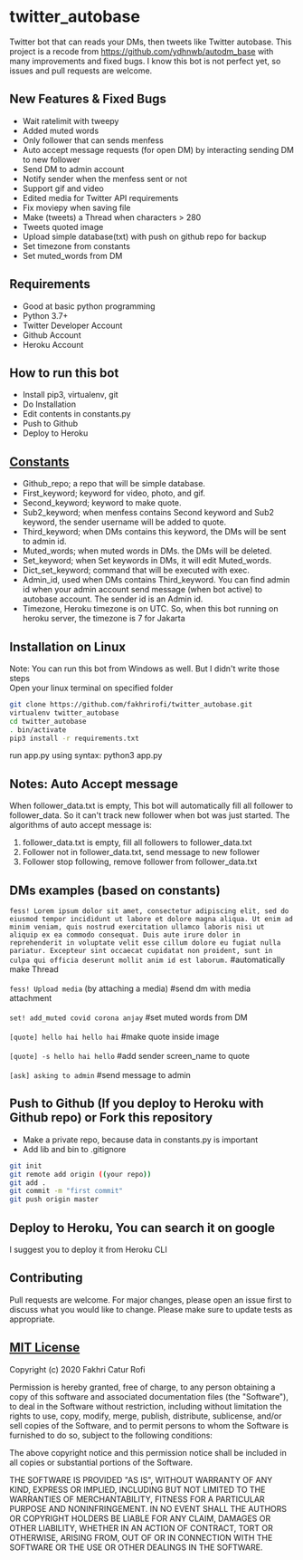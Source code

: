 # twitter_autobase
Twitter bot that can reads your DMs, then tweets like Twitter autobase. This project is a recode from https://github.com/ydhnwb/autodm_base with many improvements and fixed bugs. I know this bot is not perfect yet, so issues and pull requests are welcome.

## New Features & Fixed Bugs
- Wait ratelimit with tweepy
- Added muted words
- Only follower that can sends menfess
- Auto accept message requests (for open DM) by interacting sending DM to new follower
- Send DM to admin account
- Notify sender when the menfess sent or not
- Support gif and video
- Edited media for Twitter API requirements
- Fix moviepy when saving file
- Make (tweets) a Thread when characters > 280
- Tweets quoted image
- Upload simple database(txt) with push on github repo for backup
- Set timezone from constants
- Set muted_words from DM

## Requirements
- Good at basic python programming
- Python 3.7+
- Twitter Developer Account
- Github Account
- Heroku Account

## How to run this bot
- Install pip3, virtualenv, git
- Do Installation
- Edit contents in constants.py
- Push to Github
- Deploy to Heroku

## [Constants](https://github.com/fakhrirofi/twitter_autobase/blob/master/constants.py)
- Github_repo; a repo that will be simple database.
- First_keyword; keyword for video, photo, and gif.
- Second_keyword; keyword to make quote.
- Sub2_keyword; when menfess contains Second keyword and Sub2 keyword, the sender username will be added to quote.
- Third_keyword; when DMs contains this keyword, the DMs will be sent to admin id.
- Muted_words; when muted words in DMs. the DMs will be deleted.
- Set_keyword; when Set keywords in DMs, it will edit Muted_words.
- Dict_set_keyword; command that will be executed with exec.
- Admin_id, used when DMs contains Third_keyword. You can find admin id when your admin account send message (when bot active) to autobase account. The sender id is an Admin id.
- Timezone, Heroku timezone is on UTC. So, when this bot running on heroku server, the timezone is 7 for Jakarta


## Installation on Linux
Note: You can run this bot from Windows as well. But I didn't write those steps<br>
Open your linux terminal on specified folder<br>
```bash
git clone https://github.com/fakhrirofi/twitter_autobase.git
virtualenv twitter_autobase
cd twitter_autobase
. bin/activate
pip3 install -r requirements.txt
```
run app.py using syntax: python3 app.py

## Notes: Auto Accept message 
When follower_data.txt is empty, This bot will automatically fill all follower to follower_data. So it can't track new follower when bot was just started. The algorithms of auto accept message is:<br>
1. follower_data.txt is empty, fill all followers to follower_data.txt<br>
2. Follower not in follower_data.txt, send message to new follower<br>
3. Follower stop following, remove follower from follower_data.txt

## DMs examples (based on constants)
`fess! Lorem ipsum dolor sit amet, consectetur adipiscing elit, sed do eiusmod tempor incididunt ut labore et dolore magna aliqua. Ut enim ad minim veniam, quis nostrud exercitation ullamco laboris nisi ut aliquip ex ea commodo consequat. Duis aute irure dolor in reprehenderit in voluptate velit esse cillum dolore eu fugiat nulla pariatur. Excepteur sint occaecat cupidatat non proident, sunt in culpa qui officia deserunt mollit anim id est laborum.` #automatically make Thread <br><br>
`fess! Upload media` (by attaching a media) #send dm with media attachment <br><br>
`set! add_muted covid corona anjay` #set muted words from DM <br><br>
`[quote] hello hai hello hai` #make quote inside image <br><br>
`[quote] -s hello hai hello` #add sender screen_name to quote <br><br>
`[ask] asking to admin` #send message to admin <br>

## Push to Github (If you deploy to Heroku with Github repo) or Fork this repository
- Make a private repo, because data in constants.py is important
- Add lib and bin to .gitignore
```bash
git init
git remote add origin ((your repo))
git add .
git commit -m "first commit"
git push origin master
```

## Deploy to Heroku, You can search it on google
I suggest you to deploy it from Heroku CLI

## Contributing
Pull requests are welcome. For major changes, please open an issue first to discuss what you would like to change. Please make sure to update tests as appropriate.

## [MIT License](https://github.com/fakhrirofi/twitter_autobase/blob/master/LICENSE)

Copyright (c) 2020 Fakhri Catur Rofi

Permission is hereby granted, free of charge, to any person obtaining a copy
of this software and associated documentation files (the "Software"), to deal
in the Software without restriction, including without limitation the rights
to use, copy, modify, merge, publish, distribute, sublicense, and/or sell
copies of the Software, and to permit persons to whom the Software is
furnished to do so, subject to the following conditions:

The above copyright notice and this permission notice shall be included in all
copies or substantial portions of the Software.

THE SOFTWARE IS PROVIDED "AS IS", WITHOUT WARRANTY OF ANY KIND, EXPRESS OR
IMPLIED, INCLUDING BUT NOT LIMITED TO THE WARRANTIES OF MERCHANTABILITY,
FITNESS FOR A PARTICULAR PURPOSE AND NONINFRINGEMENT. IN NO EVENT SHALL THE
AUTHORS OR COPYRIGHT HOLDERS BE LIABLE FOR ANY CLAIM, DAMAGES OR OTHER
LIABILITY, WHETHER IN AN ACTION OF CONTRACT, TORT OR OTHERWISE, ARISING FROM,
OUT OF OR IN CONNECTION WITH THE SOFTWARE OR THE USE OR OTHER DEALINGS IN THE
SOFTWARE.
